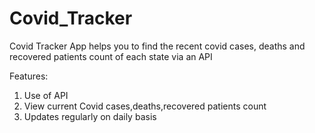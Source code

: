 # Covid_Tracker
Covid Tracker App helps you to find the recent covid cases, deaths and recovered patients count of each state via an API

Features:
1. Use of API 
2. View current Covid cases,deaths,recovered patients count
3. Updates regularly on daily basis
